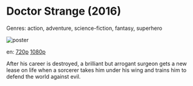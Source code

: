 # Doctor Strange (2016)

Genres: action, adventure, science-fiction, fantasy, superhero

![poster](http://image.tmdb.org/t/p/w500/dNrpCiRWrCNZLnEk16GCgaTOYEz.jpg)

en:
  [720p](magnet:?xt=urn:btih:AFA238A8D953B6256D94FCF6D183917F5110E6F4&tr=udp://glotorrents.pw:6969/announce&tr=udp://tracker.opentrackr.org:1337/announce&tr=udp://torrent.gresille.org:80/announce&tr=udp://tracker.openbittorrent.com:80&tr=udp://tracker.coppersurfer.tk:6969&tr=udp://tracker.leechers-paradise.org:6969&tr=udp://p4p.arenabg.ch:1337&tr=udp://tracker.internetwarriors.net:1337)
  [1080p](magnet:?xt=urn:btih:7BA0C6BD9B4E52EA2AD137D02394DE7D83B98091&tr=udp://glotorrents.pw:6969/announce&tr=udp://tracker.opentrackr.org:1337/announce&tr=udp://torrent.gresille.org:80/announce&tr=udp://tracker.openbittorrent.com:80&tr=udp://tracker.coppersurfer.tk:6969&tr=udp://tracker.leechers-paradise.org:6969&tr=udp://p4p.arenabg.ch:1337&tr=udp://tracker.internetwarriors.net:1337)
  


After his career is destroyed, a brilliant but arrogant surgeon gets a new lease on life when a sorcerer takes him under his wing and trains him to defend the world against evil.